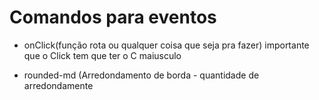 # Comandos para eventos

 - onClick(função rota ou qualquer coisa que seja pra fazer) importante que o Click tem que ter o C maiusculo 

 - rounded-md (Arredondamento de borda - quantidade de arredondamente 